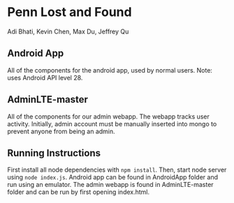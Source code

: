 # Penn Lost and Found
Adi Bhati, Kevin Chen, Max Du, Jeffrey Qu

## Android App
All of the components for the android app, used by normal users. Note: uses Android API level 28.

## AdminLTE-master
All of the components for our admin webapp. The webapp tracks user activity. Initially, admin account must be manually inserted into mongo to prevent anyone from being an admin.

## Running Instructions
First install all node dependencies with `npm install`. Then, start node server using `node index.js`. Android app can be found in AndroidApp folder and run using an emulator. The admin webapp is found in AdminLTE-master folder and can be run by first opening index.html.
